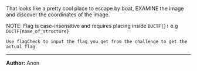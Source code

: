 That looks like a pretty cool place to escape by boat, EXAMINE the image and discover the coordinates of the image.

NOTE: Flag is case-insensitive and requires placing inside `DUCTF{}!` e.g `DUCTF{name_of_structure}`

``Use flagCheck to input the flag you get from the challenge to get the actual flag``

---
**Author:** Anon